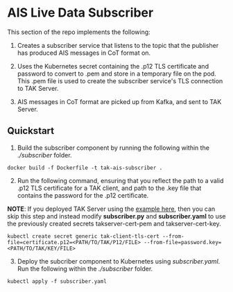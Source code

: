 # AIS Live Data Subscriber

This section of the repo implements the following:

1. Creates a subscriber service that listens to the topic that the publisher has produced AIS messages in CoT format on.

2. Uses the Kubernetes secret containing the .p12 TLS certificate and password to convert to .pem and store in a temporary file on the pod. This .pem file is used to create the subscriber service's TLS connection to TAK Server.

3. AIS messages in CoT format are picked up from Kafka, and sent to TAK Server.

## Quickstart

1. Build the subscriber component by running the following within the *./subscriber* folder.

```
docker build -f Dockerfile -t tak-ais-subscriber .
```

2. Run the following command, ensuring that you reflect the path to a valid .p12 TLS certificate for a TAK client, and path to the .key file that contains the password for the .p12 certificate.

**NOTE**: If you deployed TAK Server using the [example here](https://github.com/LukeRParker/TAK-COT-Examples/blob/main/Generalised/tak/kubernetes-deployment.bat), then you can skip this step and instead modify **subscriber.py** and **subscriber.yaml** to use the previously created secrets takserver-cert-pem and takserver-cert-key.

```
kubectl create secret generic tak-client-tls-cert --from-file=certificate.p12=<PATH/TO/TAK/P12/FILE> --from-file=password.key=<PATH/TO/TAK/KEY/FILE>
```

3. Deploy the subcriber component to Kubernetes using *subscriber.yaml*. Run the following within the *./subscriber* folder.

```
kubectl apply -f subscriber.yaml
```
